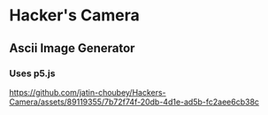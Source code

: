 # Hacker's Camera
## Ascii Image Generator
### Uses p5.js

https://github.com/jatin-choubey/Hackers-Camera/assets/89119355/7b72f74f-20db-4d1e-ad5b-fc2aee6cb38c

